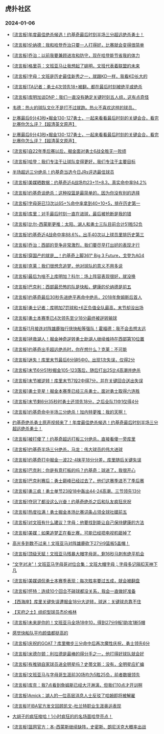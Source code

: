 ## 虎扑社区 
### 2024-01-06

+ [[流言板]年度最佳绝杀候选！约基奇最后时刻半场三分超远绝杀勇士！](https://bbs.hupu.com/624071056.html)

+ [[流言板]伦纳德：我和哈登乔治只要一人打得好，比赛就会变得很简单](https://bbs.hupu.com/624079804.html)

+ [[流言板]乔治：以前我要兼顾进攻和防守，现在哈登能节省我的体力](https://bbs.hupu.com/624080605.html)

+ [[流言板]格里芬：文班亚马让我想起了姚明，文班代表着联盟的未来](https://bbs.hupu.com/624080595.html)

+ [[流言板]字母：文班是历史最佳新秀之一，就跟KD一样，我看KD长大的](https://bbs.hupu.com/624079681.html)

+ [[流言板]TA记者：勇士4次领先18+被翻，都在最后时刻被绝平或绝杀](https://bbs.hupu.com/624078065.html)

+ [[流言板]库明加谈DNP：我们一直没有确定关键时刻五人组，这有点奇怪](https://bbs.hupu.com/624076975.html)

+ [韦德：热火的球队文化不是打不过就跑。热火不喜欢这样的球员。](https://bbs.hupu.com/624077741.html)

+ [比赛最后6分43秒•掘金130-127勇士，一起来看看最后时刻的关键会合，看完比赛你怎么评？【超清英文原声】](https://bbs.hupu.com/624077162.html)

+ [比赛最后6分43秒•掘金130-127勇士，一起来看看最后时刻的关键会合，看完比赛你怎么评？【超清英文原声】](https://bbs.hupu.com/624077181.html)

+ [[流言板]自22年季后赛以后，掘金面对勇士6战全胜无一败绩](https://bbs.hupu.com/624075926.html)

+ [[流言板]哈登：我们专注于让球队变得更好，我们专注于主要目标](https://bbs.hupu.com/624080281.html)

+ [半场超远三分绝杀！约基奇当选今日JRs评选最佳球员](https://bbs.hupu.com/624076368.html)

+ [[流言板]美媒晒数据：约基奇近4战场均23+11+8.3，真实命中率94.2%](https://bbs.hupu.com/624082140.html)

+ [[流言板]约基奇谈绝杀：这种投篮是最简单的，因为你没有别的选择](https://bbs.hupu.com/624074993.html)

+ [[流言板]字母哥已13次以65+%命中率拿到40+10+5，排在历史第一](https://bbs.hupu.com/624081437.html)

+ [[流言板]库里：对手最后时刻一直在进球，最后被抢断是我的错](https://bbs.hupu.com/624074824.html)

+ [[流言板]比尔-西蒙斯更推：太阳、湖人和勇士三队目前合计51胜52负](https://bbs.hupu.com/624073739.html)

+ [[流言板]约基奇近4战命中率88.6%，出手40次以上球员里排历史第三](https://bbs.hupu.com/624073882.html)

+ [[流言板]乔治：西部的竞争非常激烈，我们要尽早打出好的表现才行](https://bbs.hupu.com/624078709.html)

+ [[流言板]穿国产的就是__！约基奇上脚361° Big 3 Future，戈登为AG4](https://bbs.hupu.com/624073369.html)

+ [[流言板]克莱：我们很想念追梦，他对球队的意义不用多说](https://bbs.hupu.com/624073960.html)

+ [[流言板]最后为啥不上库明加？科尔：场上阵容表现很好，就没换](https://bbs.hupu.com/624072988.html)

+ [[流言板]巴克利：西部最恐怖的队是快船，健康的伦纳德是前五](https://bbs.hupu.com/624073088.html)

+ [[流言板]约基奇最后30秒先进绝平再命中绝杀，2018年詹姆斯后首人](https://bbs.hupu.com/624073552.html)

+ [[流言板]勇士记者：库明加7罚球和+6正负值全队最高，末节却没出场](https://bbs.hupu.com/624073134.html)

+ [[流言板]勇士本赛季已4次领先至少18分最终被逆转输球](https://bbs.hupu.com/624072957.html)

+ [[流言板]1月接连对阵雄鹿独行侠快船等强队！霍福德：我不会去想太远](https://bbs.hupu.com/624077861.html)

+ [[流言板]拯救湖人！掘金神奇逆转勇士助湖人继续维持在西部第10位置](https://bbs.hupu.com/624072199.html)

+ [[流言板]约基奇出手超远绝杀时，你在想什么？克莱：不可能](https://bbs.hupu.com/624073801.html)

+ [[流言板]迷失！库里末节最后6分钟5中0，出现1次失误，仅得2分](https://bbs.hupu.com/624072709.html)

+ [[流言板]末节6分51秒掘金105-123落后，随后打出25比4高潮并绝杀](https://bbs.hupu.com/624072090.html)

+ [[流言板]末节被逆转！库里末节7投2中得7分，并在关键回合送出失误](https://bbs.hupu.com/624071925.html)

+ [[流言板]勇士克星！掘金本赛季已经三杀勇士，面对勇士取得六连胜](https://bbs.hupu.com/624072795.html)

+ [[流言板]末节剩6分35秒时勇士还领先18分，之后全队11中1仅得4分](https://bbs.hupu.com/624072470.html)

+ [[流言板]约基奇命中半场三分绝杀！加内特更推：我的天啊！](https://bbs.hupu.com/624072302.html)

+ [约基奇绝杀勇士原声视频来了！年度最佳绝杀候选！约基奇最后时刻半场三分超远绝杀勇士！](https://bbs.hupu.com/624071977.html)

+ [[流言板]被打傻了！约基奇超远打板三分绝杀，直接看傻一旁库里](https://bbs.hupu.com/624071638.html)

+ [[流言板]约基奇半场三分绝杀，马龙：伟大球员的伟大进球](https://bbs.hupu.com/624072699.html)

+ [[流言板]约基奇打中掘金一波22-4抹平18分分差，库里随后关键失误](https://bbs.hupu.com/624070970.html)

+ [[流言板]巴克利：你是有意打板的吗？约基奇：球进了，我很开心](https://bbs.hupu.com/624072835.html)

+ [[流言板]巴克利赛后：勇士巅峰已经过去了，他们这赛季进不了季后赛](https://bbs.hupu.com/624073226.html)

+ [[流言板]勇三疯！勇士单节23投18中轰出44-24高潮，三节领先13分](https://bbs.hupu.com/624070314.html)

+ [[流言板]夺冠了都没这么兴奋！约基奇绝杀之后和队友疯狂庆祝](https://bbs.hupu.com/624071770.html)

+ [[流言板]热度拉满！勇士掘金本场比赛词条占领全球社媒前五](https://bbs.hupu.com/624073523.html)

+ [[流言板]对文班有什么建议？字母：他要找到能让自己保持健康的方法](https://bbs.hupu.com/624077728.html)

+ [[流言板]美媒：如果追梦正在看比赛，可能已经把电视机砸掉了](https://bbs.hupu.com/624072753.html)

+ [高光多到数不过来！文班亚马对阵雄鹿砍下27分9篮板5盖帽！](https://bbs.hupu.com/624069134.html)

+ [[流言板]顶级天赋！文班亚马残暴大帽字母哥，剩16秒马刺有绝平机会](https://bbs.hupu.com/624068082.html)

+ [“文字对决”！文班亚马字母哥对位合集：文班大帽字母；字母多记隔扣天神下凡](https://bbs.hupu.com/624070316.html)

+ [[流言板]美媒调侃勇士本赛季表现：每次胜率要过五成，就会被翻盘](https://bbs.hupu.com/624073645.html)

+ [[流言板]怀特：连续10个回合不碰球都没关系，我会一直做好准备](https://bbs.hupu.com/624076451.html)

+ [【西海岸】库里关键失误遭掘金18分大逆转，球迷：关键球总靠不住](https://bbs.hupu.com/624073436.html)

+ [【天府之土】组织型球员杰伦格林](https://bbs.hupu.com/624077509.html)

+ [[流言板]未来是你的！文班亚马全场18中10，得到27分9板1助攻1断5帽](https://bbs.hupu.com/624068301.html)

+ [感觉快船队平均颜值都挺高的](https://bbs.hupu.com/624080204.html)

+ [[流言板]庆祝的GOAT？库里撤步三分命中后再次魔性庆祝，勇士领先6分](https://bbs.hupu.com/624070064.html)

+ [[流言板]米德尔顿：利拉德是最棒的得分手之一，他打得好球队就会好](https://bbs.hupu.com/624079349.html)

+ [[流言板]有推销自家球员进全明星吗？史蒂文斯：没有，全明星应扩编](https://bbs.hupu.com/624079947.html)

+ [[流言板]文班亚马与字母哥生涯前30场均为5胜25负，前者数据领先](https://bbs.hupu.com/624075498.html)

+ [[流言板]库克：我7点看到詹姆斯已经大汗淋漓，但我们10点才开训啊](https://bbs.hupu.com/624082382.html)

+ [[流言板]Amick：湖人的一位高层消息人士反驳了哈姆即将被解雇](https://bbs.hupu.com/624082578.html)

+ [[流言板]FIBA官方发文回顾凯文-杜兰特职业生涯奥运表现](https://bbs.hupu.com/624082507.html)

+ [大胡子的疯狂梭哈！1小时疯狂的的名场面哈登亮点！](https://bbs.hupu.com/624081712.html)

+ [[流言板]篮网官方：本-西蒙斯继续缺阵，史密斯、朗尼沃克大概率出战](https://bbs.hupu.com/624082591.html)

